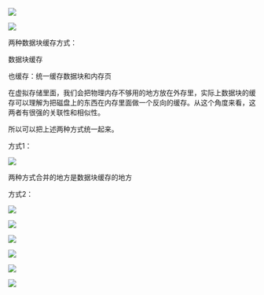![](D:/download/youdaonote-pull-master/data/Technology/Linux/计算机操作系统/清华向勇-操作系统/images/WEBRESOURCE8a895ae2fa58b1964f2547bf9b0c3f8d截图.png)

![](D:/download/youdaonote-pull-master/data/Technology/Linux/计算机操作系统/清华向勇-操作系统/images/WEBRESOURCE974b00802ba9e5a23973ef1efe7388bd截图.png)

两种数据块缓存方式：

数据块缓存

也缓存：统一缓存数据块和内存页

在虚拟存储里面，我们会把物理内存不够用的地方放在外存里，实际上数据块的缓存可以理解为把磁盘上的东西在内存里面做一个反向的缓存。从这个角度来看，这两者有很强的关联性和相似性。

所以可以把上述两种方式统一起来。

方式1：

![](D:/download/youdaonote-pull-master/data/Technology/Linux/计算机操作系统/清华向勇-操作系统/images/WEBRESOURCE4de892ab8deaef63a1176fee7ec969ac截图.png)

两种方式合并的地方是数据块缓存的地方

方式2：

![](D:/download/youdaonote-pull-master/data/Technology/Linux/计算机操作系统/清华向勇-操作系统/images/WEBRESOURCE174ef65425371136bfb56439afbd2444截图.png)

![](D:/download/youdaonote-pull-master/data/Technology/Linux/计算机操作系统/清华向勇-操作系统/images/WEBRESOURCEef267b9a5528931630a406ef6d677107截图.png)

![](D:/download/youdaonote-pull-master/data/Technology/Linux/计算机操作系统/清华向勇-操作系统/images/WEBRESOURCEd40067b3066851eca7d8d526f5e9a1f1截图.png)

![](D:/download/youdaonote-pull-master/data/Technology/Linux/计算机操作系统/清华向勇-操作系统/images/WEBRESOURCEa5b0bbe0d6568297425abd5ee707ada4截图.png)

![](D:/download/youdaonote-pull-master/data/Technology/Linux/计算机操作系统/清华向勇-操作系统/images/WEBRESOURCE7cfa1b4be3beae7c42ce6aec7595d467截图.png)

![](D:/download/youdaonote-pull-master/data/Technology/Linux/计算机操作系统/清华向勇-操作系统/images/WEBRESOURCE55785262b2ee0b0c656afeb7f719e085截图.png)